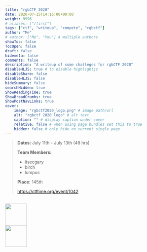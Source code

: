 ```yaml
---
title: "rgbCTF 2020"
date: 2020-07-15T14:16:00+00:00
weight: 9996
# aliases: ["/first"]
tags: ["ctf", "writeup", "compete", "rgbctf"]
author: "Me"
# author: ["Me", "You"] # multiple authors
showToc: false
TocOpen: false
draft: false
hidemeta: false
comments: false
description: "A writeup of some challeges for rgbCTF 2020"
disableHLJS: true # to disable highlightjs
disableShare: false
disableHLJS: false
hideSummary: false
searchHidden: true
ShowReadingTime: true
ShowBreadCrumbs: true
ShowPostNavLinks: true
cover:
    image: "rgbctf2020_logo.png" # image path/url
    alt: "rgbctf 2020 logo" # alt text
    caption: "" # display caption under cover
    relative: false # when using page bundles set this to true
    hidden: false # only hide on current single page
---
```


> **Dates:** July 11th - July 13th (48 hrs)
>
> **Team Members:**
> - itsecgary
> - birch
> - lumpus
> 
> **Place:** 145th
> 
> https://ctftime.org/event/1042

<br>
<a href="https://www.itsecgary.com/crypto/rgbctf2020">
    <img src="/img/crypto.png" height="70" class="border">
</a>
<br>
<a href="https://www.itsecgary.com/forensics/rgbctf2020">
    <img src="/img/forensics.png" height="70" class="border">
</a>



